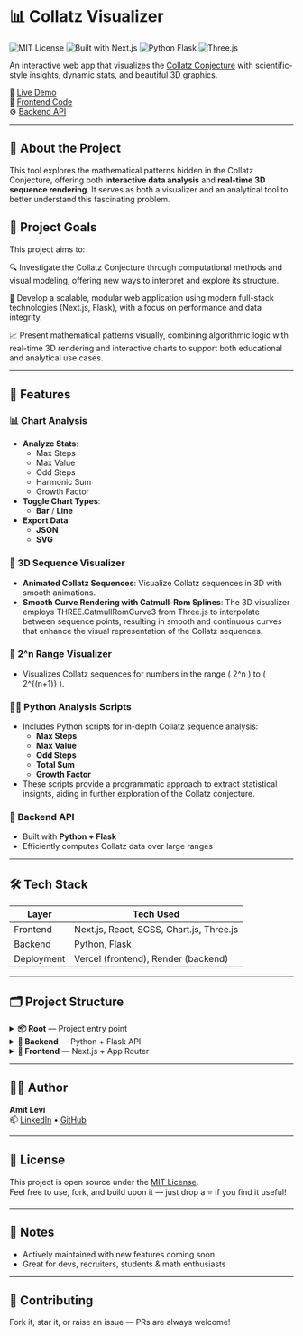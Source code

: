 # 📊 Collatz Visualizer

![MIT License](https://img.shields.io/badge/license-MIT-blue)
![Built with Next.js](https://img.shields.io/badge/Next.js-frontend-blue)
![Python Flask](https://img.shields.io/badge/Flask-backend-yellow)
![Three.js](https://img.shields.io/badge/Three.js-3D-green)

An interactive web app that visualizes the [Collatz Conjecture](https://en.wikipedia.org/wiki/Collatz_conjecture) with scientific-style insights, dynamic stats, and beautiful 3D graphics.

🔗 [Live Demo](https://collatz-visualizer.vercel.app)  
📁 [Frontend Code](https://github.com/AmiteK23/Collatz-Visualizer/tree/main/frontend)  
⚙️ [Backend API](https://github.com/AmiteK23/Collatz-Visualizer/tree/main/backend)

---

## 🧠 About the Project

This tool explores the mathematical patterns hidden in the Collatz Conjecture, offering both **interactive data analysis** and **real-time 3D sequence rendering**. It serves as both a visualizer and an analytical tool to better understand this fascinating problem.

## 🧩 Project Goals

This project aims to:

🔍 Investigate the Collatz Conjecture through computational methods and visual modeling, offering new ways to interpret and explore its structure.

🧱 Develop a scalable, modular web application using modern full-stack technologies (Next.js, Flask), with a focus on performance and data integrity.

📈 Present mathematical patterns visually, combining algorithmic logic with real-time 3D rendering and interactive charts to support both educational and analytical use cases.

---

## 🚀 Features

### 📊 Chart Analysis

- **Analyze Stats**:
  - Max Steps
  - Max Value
  - Odd Steps
  - Harmonic Sum
  - Growth Factor
- **Toggle Chart Types**:
  - **Bar** / **Line**
- **Export Data**:
  - **JSON**
  - **SVG**

### 🌌 3D Sequence Visualizer

- **Animated Collatz Sequences**: Visualize Collatz sequences in 3D with smooth animations.
- **Smooth Curve Rendering with Catmull-Rom Splines**: The 3D visualizer employs THREE.CatmullRomCurve3 from Three.js to interpolate between sequence points, resulting in smooth and continuous curves that enhance the visual representation of the Collatz sequences.

### 🔢 2^n Range Visualizer

- Visualizes Collatz sequences for numbers in the range \( 2^n \) to \( 2^{(n+1)} \).

### 🧑‍💻 Python Analysis Scripts

- Includes Python scripts for in-depth Collatz sequence analysis:
  - **Max Steps**
  - **Max Value**
  - **Odd Steps**
  - **Total Sum**
  - **Growth Factor**
- These scripts provide a programmatic approach to extract statistical insights, aiding in further exploration of the Collatz conjecture.

### 🧮 Backend API

- Built with **Python + Flask**
- Efficiently computes Collatz data over large ranges

---

## 🛠️ Tech Stack

| Layer      | Tech Used                                |
| ---------- | ---------------------------------------- |
| Frontend   | Next.js, React, SCSS, Chart.js, Three.js |
| Backend    | Python, Flask                            |
| Deployment | Vercel (frontend), Render (backend)      |

---

## 🗂️ Project Structure

<details> <summary><strong>📦 Root</strong> — Project entry point</summary>
collatz-visualizer/
├── backend/                  # Flask API
├── frontend/                 # Next.js App (App Router)
├── requirements.txt          # Python dependencies
├── .env.local                # Local environment variables (not committed)
├── .gitignore                # Git ignored files
└── README.md                 # Project documentation
</details>
<details> <summary><strong>🧠 Backend</strong> — Python + Flask API</summary>
backend/
├── __init__.py               # Flask app factory
├── routes/                  # API route handlers
│   └── collatz.py            # Endpoint logic for sequence/statistics
└── utils/                   # Sequence computation logic
    ├── collatz.py            # Core Collatz logic
    └── stats.py              # Statistical analysis functions
</details>
<details> <summary><strong>🎨 Frontend</strong> — Next.js + App Router</summary>
frontend/
├── public/                   # Static assets (SVGs, favicon, etc.)
│   ├── globe.svg
│   ├── next.svg
│   ├── vercel.svg
│   └── ...
├── src/
│   ├── app/                  # App Router entry
│   │   ├── layout.tsx        # Root layout
│   │   ├── page.tsx          # Landing page
│   │   └── page.module.css   # Styling for landing page
│   ├── components/           # React components (each with SCSS Modules)
│   │   ├── ChartAnalysis/
│   │   ├── ThreeDVis/
│   │   ├── PowerRangeVis/
│   │   ├── LoadingScreen/
│   │   ├── Footer/
│   │   └── Explanations/
│   ├── utils/                # Frontend utilities (CSV, JSON, math helpers)
│   ├── globals.scss          # Global SCSS styles
│   └── _variables.scss       # SCSS variables
</details>

---

## 👨‍💻 Author

**Amit Levi**  
📫 [LinkedIn](https://www.linkedin.com/in/amit-levi-538558221) • [GitHub](https://github.com/AmiteK23)

---

## 📝 License

This project is open source under the [MIT License](LICENSE).  
Feel free to use, fork, and build upon it — just drop a ⭐ if you find it useful!

---

## 📌 Notes

- Actively maintained with new features coming soon
- Great for devs, recruiters, students & math enthusiasts

---

## 🌟 Contributing

Fork it, star it, or raise an issue — PRs are always welcome!

